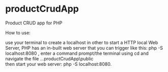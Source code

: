 # productCrudApp
Product CRUD app for PHP

How to use:

use your terminal to create a localhost in other to start a HTTP local Web Server,
PHP has an in-built web server that you can trigger like this: php -S localhost:8080 ,
enter a command prompt/the terminal using cd and navigate the file ...productCrudApp\public\
then start your web server: php -S localhost:8080.


